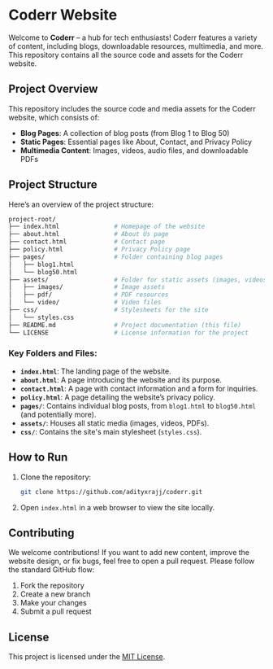 # Coderr Website

Welcome to **Coderr** – a hub for tech enthusiasts! Coderr features a variety of content, including blogs, downloadable resources, multimedia, and more. This repository contains all the source code and assets for the Coderr website.

## Project Overview

This repository includes the source code and media assets for the Coderr website, which consists of:

- **Blog Pages**: A collection of blog posts (from Blog 1 to Blog 50)
- **Static Pages**: Essential pages like About, Contact, and Privacy Policy
- **Multimedia Content**: Images, videos, audio files, and downloadable PDFs

## Project Structure

Here’s an overview of the project structure:

```bash
project-root/
├── index.html               # Homepage of the website
├── about.html               # About Us page
├── contact.html             # Contact page
├── policy.html              # Privacy Policy page
├── pages/                   # Folder containing blog pages
│   ├── blog1.html
│   └── blog50.html
├── assets/                  # Folder for static assets (images, videos, audio, PDFs)
│   ├── images/              # Image assets
│   ├── pdf/                 # PDF resources
│   └── video/               # Video files
├── css/                     # Stylesheets for the site
│   └── styles.css
├── README.md                # Project documentation (this file)
└── LICENSE                  # License information for the project
```

### Key Folders and Files:

- **`index.html`**: The landing page of the website.
- **`about.html`**: A page introducing the website and its purpose.
- **`contact.html`**: A page with contact information and a form for inquiries.
- **`policy.html`**: A page detailing the website’s privacy policy.
- **`pages/`**: Contains individual blog posts, from `blog1.html` to `blog50.html` (and potentially more).
- **`assets/`**: Houses all static media (images, videos, PDFs).
- **`css/`**: Contains the site's main stylesheet (`styles.css`).

## How to Run

1. Clone the repository:

   ```bash
   git clone https://github.com/adityxrajj/coderr.git
   ```

2. Open `index.html` in a web browser to view the site locally.

## Contributing

We welcome contributions! If you want to add new content, improve the website design, or fix bugs, feel free to open a pull request. Please follow the standard GitHub flow:

1. Fork the repository
2. Create a new branch
3. Make your changes
4. Submit a pull request

## License

This project is licensed under the [MIT License](LICENSE).